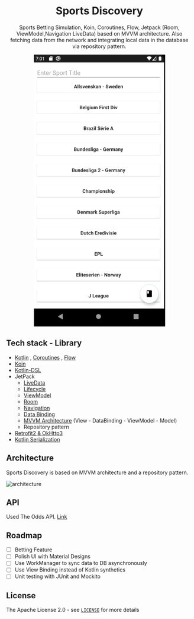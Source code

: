 <h1 align="center">Sports Discovery</h1>

<p align="center">  
 Sports Betting Simulation, Koin, Coroutines, Flow, Jetpack (Room, ViewModel,Navigation LiveData) based on MVVM architecture. Also fetching data from the network and integrating local data in the database via repository pattern.
</p>

<p align="center">
<img src="/previews/main_usage.gif"/>
</p>

## Tech stack - Library
- [Kotlin](https://kotlinlang.org/) , [Coroutines](https://github.com/Kotlin/kotlinx.coroutines) , [Flow](https://kotlin.github.io/kotlinx.coroutines/kotlinx-coroutines-core/kotlinx.coroutines.flow/)
- [Koin](https://insert-koin.io/)
- [Kotlin-DSL](https://docs.gradle.org/current/userguide/kotlin_dsl.html)
- JetPack
  - [LiveData](https://developer.android.com/topic/libraries/architecture/livedata) 
  - [Lifecycle](https://developer.android.com/jetpack/androidx/releases/lifecycle) 
  - [ViewModel](https://developer.android.com/topic/libraries/architecture/viewmodel) 
  - [Room](https://developer.android.com/topic/libraries/architecture/room)
  - [Navigation](https://developer.android.com/guide/navigation/navigation-getting-started)
  - [Data Binding](https://developer.android.com/topic/libraries/data-binding)
  - [MVVM Architecture]() (View - DataBinding - ViewModel - Model)
  - Repository pattern
- [Retrofit2 & OkHttp3](https://github.com/square/retrofit)
- [Kotlin Serialization](https://github.com/Kotlin/kotlinx.serialization)

## Architecture
Sports Discovery is based on MVVM architecture and a repository pattern.

![architecture](https://raw.githubusercontent.com/fevziomurtekin/hackernewsapp/master/screenshot/mvvm.png)

## API
Used The Odds API. [Link](https://the-odds-api.com/liveapi/guides/v3/)

## Roadmap
- [ ] Betting Feature
- [ ] Polish UI with Material Designs
- [ ] Use WorkManager to sync data to DB asynchronously 
- [ ] Use View Binding instead of Kotlin synthetics
- [ ] Unit testing with JUnit and Mockito

## License
The Apache License 2.0 - see [`LICENSE`](LICENSE) for more details
